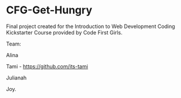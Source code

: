# CFG-Get-Hungry



Final project created for the Introduction to Web Development Coding Kickstarter Course provided by Code First Girls.

Team:

Alina 

Tami - https://github.com/its-tami

Julianah

Joy.
